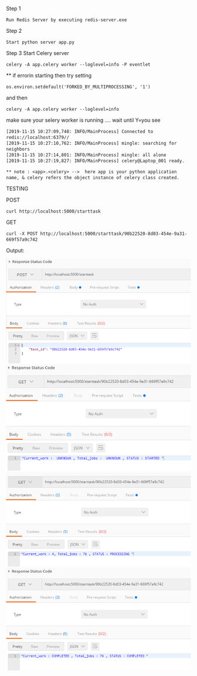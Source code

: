 Step 1
```
Run Redis Server by executing redis-server.exe
```
Step 2
```
Start python server app.py 
```
Step 3
Start Celery server 
```
celery -A app.celery worker --loglevel=info -P eventlet
```
** if errorin starting then try setting 
```
os.environ.setdefault('FORKED_BY_MULTIPROCESSING', '1')
```
and then 
```
celery -A app.celery worker --loglevel=info 
```
make sure your selery worker is running .... 
wait until Y=you see
```
[2019-11-15 10:27:09,748: INFO/MainProcess] Connected to redis://localhost:6379//
[2019-11-15 10:27:10,762: INFO/MainProcess] mingle: searching for neighbors
[2019-11-15 10:27:14,801: INFO/MainProcess] mingle: all alone
[2019-11-15 10:27:19,827: INFO/MainProcess] celery@Laptop_001 ready.
``` 
```
** note : <app>.<celery> -->  here app is your python application name, & celery refers the object instance of celery class created. 
```

TESTING

POST 
```
curl http://localhost:5000/starttask
```
GET
```
curl -X POST http://localhost:5000/starttask/90b22520-8d03-454e-9a31-669f57a9c742
```

Output:

![./snapshots/2.png](./snapshots/2.png)
![./snapshots/3.png](./snapshots/3.png)
![./snapshots/4.png](./snapshots/4.png)
![./snapshots/5.png](./snapshots/5.png)
